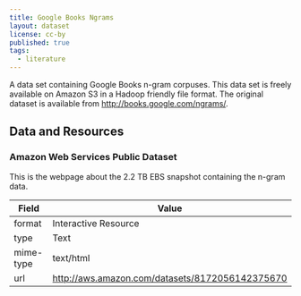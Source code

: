 ```yaml
---
title: Google Books Ngrams
layout: dataset
license: cc-by
published: true
tags:
  - literature
---
```


A data set containing Google Books n-gram corpuses. This data set is freely
available on Amazon S3 in a Hadoop friendly file format. The original dataset
is available from http://books.google.com/ngrams/.

## Data and Resources

### Amazon Web Services Public Dataset

This is the webpage about the 2.2 TB EBS snapshot containing the n-gram data.

| Field | Value |
| ----- | ----- |
| format | Interactive Resource |
| type | Text |
| mime-type | text/html |
| url   | http://aws.amazon.com/datasets/8172056142375670 |